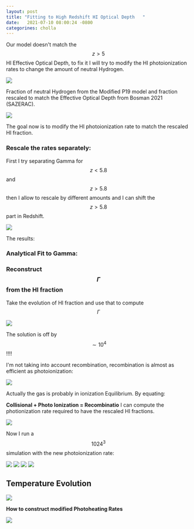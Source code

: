 ```yaml
---
layout: post
title: "Fitting to High Redshift HI Optical Depth   "
date:   2021-07-10 08:00:24 -0800
categorines: cholla
---
```



Our model doesn't match the $$z > 5 $$ HI Effective Optical Depth, to fix it I will try to modify the HI photoionization rates to change the amount of neutral Hydrogen.

<img src="{{ site.url }}assets/images/fig_tau_HI_Boera_2021.png"> 


Fraction of neutral Hydrogen from the Modified P19 model and fraction rescaled to match the Effective Optical Depth from Bosman 2021 (SAZERAC).

<img src="{{ site.url }}assets/images/HI_fraction_P19m.png"> 

The goal now is to modify the HI photoionization rate to match the rescaled HI fraction.

### Rescale the rates separately:

First I try separating Gamma for $$ z < 5.8$$ and $$z > 5.8$$ then I allow to rescale by different amounts and I can shift the $$z > 5.8$$ part in Redshift.

  

<img src="{{ site.url }}assets/images/ionization_rate_HI_multiple_split.png">

The results:

 



### Analytical Fit to Gamma:



### 



### Reconstruct $$\Gamma$$ from the HI fraction


Take the evolution of HI fraction and use that to compute $$\Gamma$$

<img src="{{ site.url }}assets/images/fig_reconstructed_gamma_integral.png">


The solution is off by $$\sim 10^4$$ !!!!

I'm not taking into account recombination, recombination is almost as efficient as photoionization:


<img src="{{ site.url }}assets/images/fig_rates_fraction.png">


Actually the gas is probably in ionization Equilibrium. By equating:

**Collisional + Photo Ionization = Recombinatio** I can compute the photionization rate required to have the rescaled HI fractions.



<img src="{{ site.url }}assets/images/fig_reconstructed_gamma.png">


Now I run a $$1024^3$$ simulation with the new photoionization rate:


<img src="{{ site.url }}assets/images/fig_HI_tau_modified_gamma.png">

<img src="{{ site.url }}assets/images/flux_ps_grid_large_mod_gamma.png">
<img src="{{ site.url }}assets/images/flux_ps_grid_middle_mod_gamma.png">
<img src="{{ site.url }}assets/images/flux_ps_grid_small_mod_gamma.png">


## Temperature Evolution

<img src="{{ site.url }}assets/images/fig_thermal_evolution_mod_gamma.png">


**How to construct modified Photoheating Rates**


<img src="{{ site.url }}assets/images/fig_heat_ion_fraction.png">

 